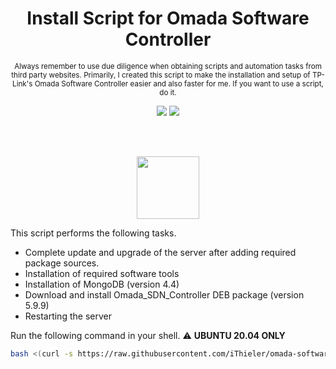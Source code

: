 <h1 align="center" id="heading">Install Script for Omada Software Controller</h1>

<p align="center"><sub> Always remember to use due diligence when obtaining scripts and automation tasks from third party websites. Primarily, I created this script to make the installation and setup of TP-Link's Omada Software Controller easier and also faster for me. If you want to use a script, do it. </sub></p>

<p align="center">
  <a href="https://github.com/iThieler/omada-software-controller/blob/master/LICENSE"><img src="https://img.shields.io/badge/license-MIT-blue" ></a>
  <a href="https://ko-fi.com/U7U3FUTLF"><img src="https://img.shields.io/badge/%E2%98%95-Buy%20me%20a%20coffee-red" /></a>
</p><br><br>

<p align="center"><img src="https://upload.wikimedia.org/wikipedia/commons/8/82/Gnu-bash-logo.svg" height="100"/></p>

This script performs the following tasks.
- Complete update and upgrade of the server after adding required package sources.
- Installation of required software tools
- Installation of MongoDB (version 4.4)
- Download and install Omada_SDN_Controller DEB package (version 5.9.9)
- Restarting the server
 
Run the following command in your shell. ⚠️ **UBUNTU 20.04 ONLY**

```bash
bash <(curl -s https://raw.githubusercontent.com/iThieler/omada-software-controller/main/install.sh)
```
